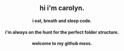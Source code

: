 <h2 align="center">hi i'm carolyn.</h2>

<h4 align="center">i eat, breath and sleep code.</h4>
<h4 align="center">i'm always on the hunt for the perfect folder structure.</h4>
<h4 align="center">welcome to my github mess.</h4>


<!--
**cndavi/cndavi** is a ✨ _special_ ✨ repository because its `README.md` (this file) appears on your GitHub profile.

Here are some ideas to get you started:

- 🔭 I’m currently working on ...
- 🌱 I’m currently learning ...
- 👯 I’m looking to collaborate on ...
- 🤔 I’m looking for help with ...
- 💬 Ask me about ...
- 📫 How to reach me: ...
- 😄 Pronouns: ...
- ⚡ Fun fact: ...
-->
